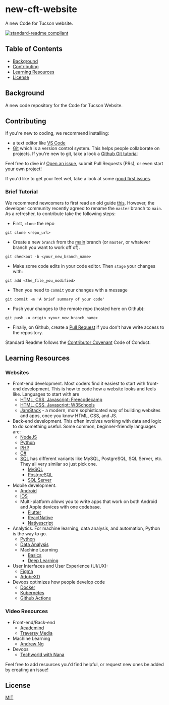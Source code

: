 # new-cft-website
A new Code for Tucson website.

[![standard-readme compliant](https://img.shields.io/github/last-commit/CodeForTucson/new-cft-website)](https://github.com/CodeForTucson/new-cft-website)
## Table of Contents

- [Background](#background)
- [Contributing](#contributing)
- [Learning Resources](#resources)
- [License](#license)

## Background
A new code repository for the Code for Tucson Website.

## Contributing
If you're new to coding, we recommend installing:
- a text editor like [VS Code](https://code.visualstudio.com/)
- [Git](https://github.com/git-guides/install-git) which is a version control system. This helps people collaborate on projects. If you're new to git, take a look a [Github Git tutorial](https://rogerdudler.github.io/git-guide/)

Feel free to dive in! [Open an issue](https://github.com/CodeForTucson/new-cft-website/issues/new), submit Pull Requests (PRs), or even start your own project!

If you'd like to get your feet wet, take a look at some [good first issues](https://github.com/CodeForTucson/new-cft-website/labels/good%20first%20issue).

### Brief Tutorial
We recommend newcomers to first read an old guide [this](https://rogerdudler.github.io/git-guide/). However, the developer community recently agreed to rename the `master` branch to `main`. 
As a refresher, to contribute take the following steps:

- First, `clone` the repo
```
git clone <repo_url>
```

- Create a new `branch` from the [main](https://www.atlassian.com/git/tutorials/using-branches) branch (or `master`, or whatever branch you want to work off of).
```
git checkout -b <your_new_branch_name>
```

- Make some code edits in your code editor. Then `stage` your changes with:
```
git add <the_file_you_modified>
```

- Then you need to `commit` your changes with a message
```
git commit -m 'A brief summary of your code'
```

- Push your changes to the remote repo (hosted here on Github):
```
git push -u origin <your_new_branch_name>
```

- Finally, on Github, create a [Pull Request](https://docs.github.com/en/pull-requests/collaborating-with-pull-requests/proposing-changes-to-your-work-with-pull-requests/about-pull-requests) if you don't have write access to the repository.



Standard Readme follows the [Contributor Covenant](http://contributor-covenant.org/version/1/3/0/) Code of Conduct.
## Learning Resources
### Websites
- Front-end development. Most coders find it easiest to start with front-end development. This is how to code how a website looks and feels like. Languages to start with are
	- [HTML, CSS, Javascript: Freecodecamp](https://www.freecodecamp.org/)
	- [HTML, CSS, Javascript: W3Schools](https://www.w3schools.com/)
	- [JamStack](https://jamstack.org/) - a modern, more sophisticated way of building websites and apps, once you know HTML, CSS, and JS.
- Back-end development. This often involves working with data and logic to do something useful. Some common, beginner-friendly languages are:
	- [NodeJS](https://www.w3schools.com/nodejs/)
	- [Python](https://www.learnpython.org/)
	- [PHP](https://www.w3schools.com/php/)
	- [C#](https://www.w3schools.com/cs/index.php)
	- [SQL](https://www.w3schools.com/) has different variants like MySQL, PostgreSQL, SQL Server, etc. They all very similar so just pick one.
		- [MySQL](https://www.mysqltutorial.org/)
		- [PostgreSQL](https://www.postgresqltutorial.com/)
		- [SQL Server](https://www.sqlservertutorial.net/)
- Mobile development.
	- [Android](https://developer.android.com/)
	- [iOS](https://developer.apple.com/tutorials/app-dev-training)
	- Multi-platform allows you to write apps that work on both Android and Apple devices with one codebase.
		- [Flutter](https://flutter.dev/)
		- [ReactNative](https://reactnative.dev/)
		- [Nativescript](https://nativescript.org/)
- Analytics. For machine learning, data analysis, and automation, Python is the way to go. 
	- [Python](https://www.learnpython.org/)
	- [Data Analysis](https://www.freecodecamp.org/learn/data-analysis-with-python/)
	- Machine Learning
		- [Basics](https://www.coursera.org/learn/machine-learning)
		- [Deep Learning](https://www.freecodecamp.org/learn/machine-learning-with-python/#tensorflow)
- User Interfaces and User Experience (UI/UX):
	- [Figma](https://www.figma.com/)
	- [AdobeXD](https://www.adobe.com/products/xd.html)
- Devops optimizes how people develop code
	- [Docker](https://docs.docker.com/get-started/)
	- [Kubernetes](https://kubernetes.io/docs/tutorials/kubernetes-basics/)
	- [Github Actions](https://github.com/features/actions)

### Video Resources
- Front-end/Back-end
	- [Academind](https://www.youtube.com/c/Academind)
	- [Traversy Media](https://www.youtube.com/channel/UC29ju8bIPH5as8OGnQzwJyA)
- Machine Learning
	- [Andrew Ng](https://www.youtube.com/watch?v=jGwO_UgTS7I&list=PLoROMvodv4rMiGQp3WXShtMGgzqpfVfbU)
- Devops
	- [Techworld with Nana](https://www.youtube.com/c/TechWorldwithNana)

Feel free to add resources you'd find helpful, or request new ones be added by creating an issue!
## License
[MIT](LICENSE)